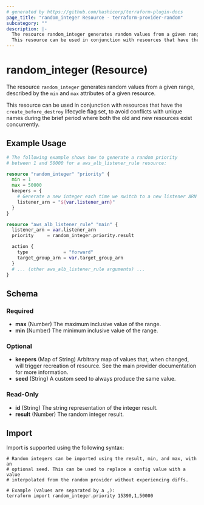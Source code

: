 ```yaml
---
# generated by https://github.com/hashicorp/terraform-plugin-docs
page_title: "random_integer Resource - terraform-provider-random"
subcategory: ""
description: |-
  The resource random_integer generates random values from a given range, described by the min and max attributes of a given resource.
  This resource can be used in conjunction with resources that have the create_before_destroy lifecycle flag set, to avoid conflicts with unique names during the brief period where both the old and new resources exist concurrently.
---
```


# random_integer (Resource)

The resource `random_integer` generates random values from a given range, described by the `min` and `max` attributes of a given resource.

This resource can be used in conjunction with resources that have the `create_before_destroy` lifecycle flag set, to avoid conflicts with unique names during the brief period where both the old and new resources exist concurrently.

## Example Usage

```terraform
# The following example shows how to generate a random priority
# between 1 and 50000 for a aws_alb_listener_rule resource:

resource "random_integer" "priority" {
  min = 1
  max = 50000
  keepers = {
    # Generate a new integer each time we switch to a new listener ARN
    listener_arn = "${var.listener_arn}"
  }
}

resource "aws_alb_listener_rule" "main" {
  listener_arn = var.listener_arn
  priority     = random_integer.priority.result

  action {
    type             = "forward"
    target_group_arn = var.target_group_arn
  }
  # ... (other aws_alb_listener_rule arguments) ...
}
```

<!-- schema generated by tfplugindocs -->
## Schema

### Required

- **max** (Number) The maximum inclusive value of the range.
- **min** (Number) The minimum inclusive value of the range.

### Optional

- **keepers** (Map of String) Arbitrary map of values that, when changed, will trigger recreation of resource. See the main provider documentation for more information.
- **seed** (String) A custom seed to always produce the same value.

### Read-Only

- **id** (String) The string representation of the integer result.
- **result** (Number) The random integer result.

## Import

Import is supported using the following syntax:

```shell
# Random integers can be imported using the result, min, and max, with an
# optional seed. This can be used to replace a config value with a value
# interpolated from the random provider without experiencing diffs.

# Example (values are separated by a ,):
terraform import random_integer.priority 15390,1,50000
```
